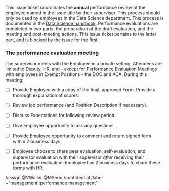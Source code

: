 This issue ticket coordinates the **annual** performance review of the employee named in the issue title by their supervisor. This process should only be used by employees in the Data Science department. This process is documented in the [Data Science handbook](https://datascience.cookcountyassessor.com/wiki/handbook/handbook.md#performance-review). Performance evaluations are completed in two parts: the preparation of the draft evaluation, and the meeting and post-meeting actions. This issue ticket pertains to the latter part, and is blocked by the issue for the first. 

### The performance evaluation meeting

The supervisor meets with the Employee in a private setting. Attendees are limited to Deputy, HR, and - except for Performance Evaluation Meetings with employees in Exempt Positions - the DOC and ACA. During this meeting:
- [ ] Provide Employee with a copy of the final, approved Form. Provide a thorough explanation of scores.
- [ ] Review job performance (and Position Description if necessary).
- [ ] Discuss Expectations for following review period.
- [ ] Give Employee opportunity to ask any questions.
- [ ] Provide Employee opportunity to comment and return signed form within 2 business days.

- [ ]  Employee choose to share peer evaluation, self-evaluation, and supervisor evaluation with their supervisor _after_ receiving their performance evaluation. Employee has 2 business days to share these forms with HR.

/assign @VWaller @MSerio 
/confidential 
/label ~"management::performance management" 
